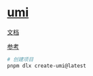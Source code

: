 # [umi](https://umijs.org/)

[文档](https://umijs.org/docs/guides/getting-started)

[参考](https://umijs.org/docs/api/api)

```bash
# 创建项目
pnpm dlx create-umi@latest
```
